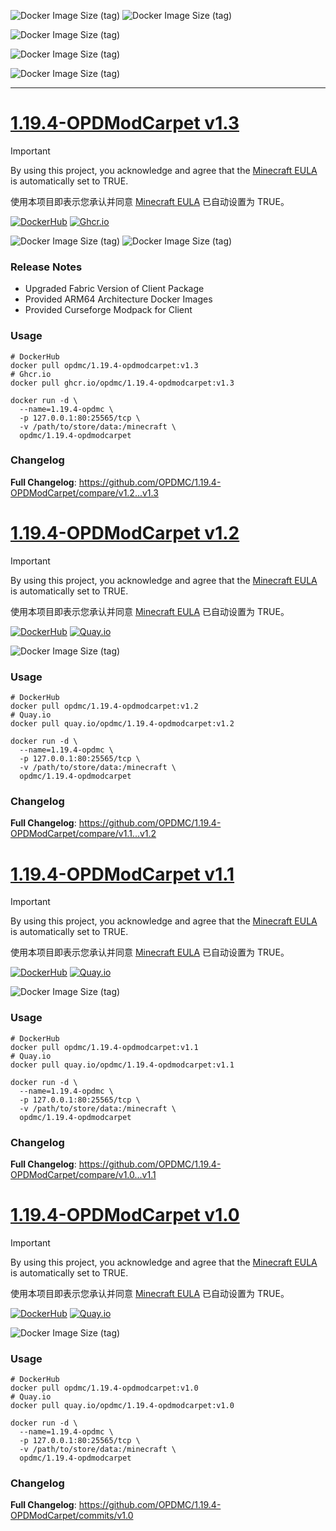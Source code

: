 ![Docker Image Size (tag)](https://img.shields.io/docker/image-size/opdmc/1.19.4-opdmodcarpet/v1.3?arch=amd64&label=AMD64%20v1.3&color=006688) ![Docker Image Size (tag)](https://img.shields.io/docker/image-size/opdmc/1.19.4-opdmodcarpet/v1.3?arch=arm64&label=ARM64%20v1.3&color=008866)

![Docker Image Size (tag)](https://img.shields.io/docker/image-size/opdmc/1.19.4-opdmodcarpet/v1.2?arch=amd64&label=AMD64%20v1.2&color=006688)

![Docker Image Size (tag)](https://img.shields.io/docker/image-size/opdmc/1.19.4-opdmodcarpet/v1.1?arch=amd64&label=AMD64%20v1.1&color=006688)

![Docker Image Size (tag)](https://img.shields.io/docker/image-size/opdmc/1.19.4-opdmodcarpet/v1.0?arch=amd64&label=AMD64%20v1.0&color=006688)

---

# [1.19.4-OPDModCarpet v1.3](https://github.com/OPDMC/1.19.4-OPDModCarpet/releases/tag/v1.3)

> [!IMPORTANT]
> By using this project, you acknowledge and agree that the [Minecraft EULA](https://account.mojang.com/documents/minecraft_eula) is automatically set to TRUE.
> 
> 使用本项目即表示您承认并同意 [Minecraft EULA](https://account.mojang.com/documents/minecraft_eula) 已自动设置为 TRUE。

<a href='https://hub.docker.com/r/opdmc/template-mcserver'><img src="https://img.shields.io/badge/-DockerHub-1c90ed?style=flat&amp;logo=Docker&amp;logoColor=white" referrerpolicy="no-referrer" alt="DockerHub"></a> <a href='https://github.com/OPDMC/Template-MCServer/pkgs/container/template-mcserver'><img src="https://img.shields.io/badge/-Ghcr.io-8957E5?style=flat&amp;logo=GitHub&amp;logoColor=white" referrerpolicy="no-referrer" alt="Ghcr.io"></a>

![Docker Image Size (tag)](https://img.shields.io/docker/image-size/opdmc/1.19.4-opdmodcarpet/v1.3?arch=amd64&label=AMD64%20v1.3&color=006688) ![Docker Image Size (tag)](https://img.shields.io/docker/image-size/opdmc/1.19.4-opdmodcarpet/v1.3?arch=arm64&label=ARM64%20v1.3&color=008866)

### Release Notes

- Upgraded Fabric Version of Client Package
- Provided ARM64 Architecture Docker Images
- Provided Curseforge Modpack for Client

### Usage

```shell
# DockerHub
docker pull opdmc/1.19.4-opdmodcarpet:v1.3
# Ghcr.io
docker pull ghcr.io/opdmc/1.19.4-opdmodcarpet:v1.3
```

```shell
docker run -d \
  --name=1.19.4-opdmc \
  -p 127.0.0.1:80:25565/tcp \
  -v /path/to/store/data:/minecraft \
  opdmc/1.19.4-opdmodcarpet
```

### Changelog

**Full Changelog**: https://github.com/OPDMC/1.19.4-OPDModCarpet/compare/v1.2...v1.3

# [1.19.4-OPDModCarpet v1.2](https://github.com/OPDMC/1.19.4-OPDModCarpet/releases/tag/v1.2)

> [!IMPORTANT]
> By using this project, you acknowledge and agree that the [Minecraft EULA](https://account.mojang.com/documents/minecraft_eula) is automatically set to TRUE.
> 
> 使用本项目即表示您承认并同意 [Minecraft EULA](https://account.mojang.com/documents/minecraft_eula) 已自动设置为 TRUE。

<a href='https://hub.docker.com/r/opdmc/1.19.4-opdmodcarpet'><img src="https://img.shields.io/badge/-DockerHub-1c90ed?style=flat&amp;logo=Docker&amp;logoColor=white" referrerpolicy="no-referrer" alt="DockerHub"></a> <a href='https://quay.io/repository/opdmc/1.19.4-opdmodcarpet'><img src="https://img.shields.io/badge/-Quay.io-ee0000?style=flat&amp;logo=RedHat&amp;logoColor=white" referrerpolicy="no-referrer" alt="Quay.io"></a>

![Docker Image Size (tag)](https://img.shields.io/docker/image-size/opdmc/1.19.4-opdmodcarpet/v1.2?arch=amd64&label=AMD64%20v1.2&color=006688)

### Usage

```shell
# DockerHub
docker pull opdmc/1.19.4-opdmodcarpet:v1.2
# Quay.io
docker pull quay.io/opdmc/1.19.4-opdmodcarpet:v1.2
```

```shell
docker run -d \
  --name=1.19.4-opdmc \
  -p 127.0.0.1:80:25565/tcp \
  -v /path/to/store/data:/minecraft \
  opdmc/1.19.4-opdmodcarpet
```

### Changelog

**Full Changelog**: https://github.com/OPDMC/1.19.4-OPDModCarpet/compare/v1.1...v1.2

# [1.19.4-OPDModCarpet v1.1](https://github.com/OPDMC/1.19.4-OPDModCarpet/releases/tag/v1.1)

> [!IMPORTANT]
> By using this project, you acknowledge and agree that the [Minecraft EULA](https://account.mojang.com/documents/minecraft_eula) is automatically set to TRUE.
> 
> 使用本项目即表示您承认并同意 [Minecraft EULA](https://account.mojang.com/documents/minecraft_eula) 已自动设置为 TRUE。

<a href='https://hub.docker.com/r/opdmc/1.19.4-opdmodcarpet'><img src="https://img.shields.io/badge/-DockerHub-1c90ed?style=flat&amp;logo=Docker&amp;logoColor=white" referrerpolicy="no-referrer" alt="DockerHub"></a> <a href='https://quay.io/repository/opdmc/1.19.4-opdmodcarpet'><img src="https://img.shields.io/badge/-Quay.io-ee0000?style=flat&amp;logo=RedHat&amp;logoColor=white" referrerpolicy="no-referrer" alt="Quay.io"></a>

![Docker Image Size (tag)](https://img.shields.io/docker/image-size/opdmc/1.19.4-opdmodcarpet/v1.1?arch=amd64&label=AMD64%20v1.1&color=006688)

### Usage

```shell
# DockerHub
docker pull opdmc/1.19.4-opdmodcarpet:v1.1
# Quay.io
docker pull quay.io/opdmc/1.19.4-opdmodcarpet:v1.1
```

```shell
docker run -d \
  --name=1.19.4-opdmc \
  -p 127.0.0.1:80:25565/tcp \
  -v /path/to/store/data:/minecraft \
  opdmc/1.19.4-opdmodcarpet
```

### Changelog

**Full Changelog**: https://github.com/OPDMC/1.19.4-OPDModCarpet/compare/v1.0...v1.1

# [1.19.4-OPDModCarpet v1.0](https://github.com/OPDMC/1.19.4-OPDModCarpet/releases/tag/v1.0)

> [!IMPORTANT]
> By using this project, you acknowledge and agree that the [Minecraft EULA](https://account.mojang.com/documents/minecraft_eula) is automatically set to TRUE.
> 
> 使用本项目即表示您承认并同意 [Minecraft EULA](https://account.mojang.com/documents/minecraft_eula) 已自动设置为 TRUE。

<a href='https://hub.docker.com/r/opdmc/1.19.4-opdmodcarpet'><img src="https://img.shields.io/badge/-DockerHub-1c90ed?style=flat&amp;logo=Docker&amp;logoColor=white" referrerpolicy="no-referrer" alt="DockerHub"></a> <a href='https://quay.io/repository/opdmc/1.19.4-opdmodcarpet'><img src="https://img.shields.io/badge/-Quay.io-ee0000?style=flat&amp;logo=RedHat&amp;logoColor=white" referrerpolicy="no-referrer" alt="Quay.io"></a>

![Docker Image Size (tag)](https://img.shields.io/docker/image-size/opdmc/1.19.4-opdmodcarpet/v1.0?arch=amd64&label=AMD64%20v1.0&color=006688)

### Usage

```shell
# DockerHub
docker pull opdmc/1.19.4-opdmodcarpet:v1.0
# Quay.io
docker pull quay.io/opdmc/1.19.4-opdmodcarpet:v1.0
```

```shell
docker run -d \
  --name=1.19.4-opdmc \
  -p 127.0.0.1:80:25565/tcp \
  -v /path/to/store/data:/minecraft \
  opdmc/1.19.4-opdmodcarpet
```

### Changelog

**Full Changelog**: https://github.com/OPDMC/1.19.4-OPDModCarpet/commits/v1.0
